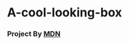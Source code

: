 # A-cool-looking-box
<h3>Project By <a href="https://developer.mozilla.org/en-US/docs/Learn/CSS/Building_blocks/A_cool_looking_box">MDN</a></h3>